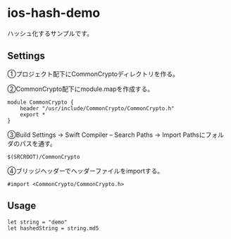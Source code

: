 # ios-hash-demo
ハッシュ化するサンプルです。

## Settings

①プロジェクト配下にCommonCryptoディレクトリを作る。<br>

②CommonCrypto配下にmodule.mapを作成する。

```:module.map
module CommonCrypto {
    header "/usr/include/CommonCrypto/CommonCrypto.h"
    export *
}
```
③Build Settings -> Swift Compiler – Search Paths -> Import Pathsにフォルダのパスを通す。

```
$(SRCROOT)/CommonCrypto
```

④ブリッジヘッダーでヘッダーファイルをimportする。

```
#import <CommonCrypto/CommonCrypto.h>
```

## Usage
```
let string = "demo"
let hashedString = string.md5
```
